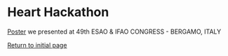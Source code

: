 # Heart Hackathon 

[Poster](https://github.com/RebeccaBonato/Master-Projects-/blob/main/Heart%20Hackathon/TAH%20Poster.pdf) we presented at 49th ESAO & IFAO CONGRESS - BERGAMO, ITALY



[Return to initial page](https://github.com/RebeccaBonato/Master-Projects-/blob/main/README.md)
